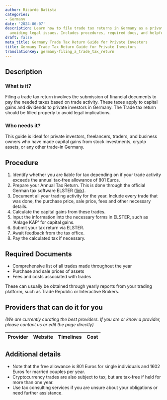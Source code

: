 ```yaml
---
author: Ricardo Batista
categories:
- Germany
date: '2024-06-07'
description: Learn how to file trade tax returns in Germany as a private investor,
  avoiding legal issues. Includes procedures, required docs, and helpful service providers.
draft: false
meta_title: Germany Trade Tax Return Guide for Private Investors
title: Germany Trade Tax Return Guide for Private Investors
translationKey: germany-filing_a_trade_tax_return
---
```



## Description
### What is it?
Filing a trade tax return involves the submission of financial documents to pay the needed taxes based on trade activity. These taxes apply to capital gains and dividends to private investors in Germany. The Trade tax return should be filled properly to avoid legal implications.

### Who needs it?
This guide is ideal for private investors, freelancers, traders, and business owners who have made capital gains from stock investments, crypto assets, or any other trade-in Germany.

## Procedure
1. Identify whether you are liable for tax depending on if your trade activity exceeds the annual tax-free allowance of 801 Euros.
2. Prepare your Annual Tax Return. This is done through the official German tax software ELSTER ([link](https://www.elster.de/eportal/start)).
3. Document all your trading activity for the year. Include every trade that was done, the purchase price, sale price, fees and other necessary details.
4. Calculate the capital gains from these trades.
5. Input the information into the necessary forms in ELSTER, such as 'Anlage KAP' for capital gains.
6. Submit your tax return via ELSTER.
7. Await feedback from the tax office.
8. Pay the calculated tax if necessary.

## Required Documents
- Comprehensive list of all trades made throughout the year
- Purchase and sale prices of assets
- Fees and costs associated with trades

These can usually be obtained through yearly reports from your trading platform, such as Trade Republic or Interactive Brokers.

## Providers that can do it for you

_(We are currently curating the best providers. If you are or know a provider, please contact us or edit the page directly)_

| Provider        |     Website     |     Timelines    |       Cost      |
| --------------- | --------------- |  :-------------: | :-------------: |

## Additional details
- Note that the free allowance is 801 Euros for single individuals and 1602 Euros for married couples per year.
- Cryptocurrency trades are also subject to tax, but are tax-free if held for more than one year.
- Use tax consulting services if you are unsure about your obligations or need further assistance.